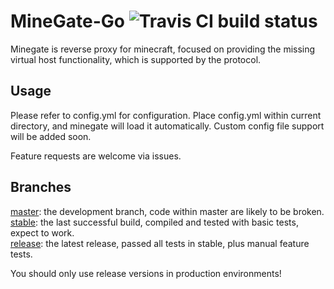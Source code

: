# MineGate-Go ![Travis CI build status](https://travis-ci.org/jackyyf/MineGate-Go.svg)

  Minegate is reverse proxy for minecraft, focused on providing the missing 
virtual host functionality, which is supported by the protocol.

## Usage

  Please refer to config.yml for configuration. Place config.yml within
current directory, and minegate will load it automatically. Custom 
config file support will be added soon.

  Feature requests are welcome via issues.

## Branches

  [master](tree/master/): the development branch, code within master are likely to be broken.  
  [stable](tree/stable/): the last successful build, compiled and tested with basic tests, expect to work.  
  [release](tree/release/): the latest release, passed all tests in stable, plus manual feature tests.  
  
  You should only use release versions in production environments!
